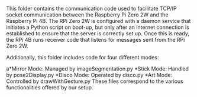 This folder contains the communication code used to facilitate TCP/IP socket communication between the Raspberry Pi Zero 2W and the Raspberry Pi 4B. The RPi Zero 2W is configured with a daemon service that initiates a Python script on boot-up, but only after an internet connection is established to ensure that the server is correctly set up. Once this is ready, the RPi 4B runs receiver code that listens for messages sent from the RPi Zero 2W.

Additionally, this folder includes code for four different modes:

a*Mirror Mode: Managed by imageSegmentation.py
*Stick Mode: Handled by pose2Display.py
*Disco Mode: Operated by disco.py
*Art Mode: Controlled by drawWithGesture.py
These files correspond to the various functionalities offered by our setup.
